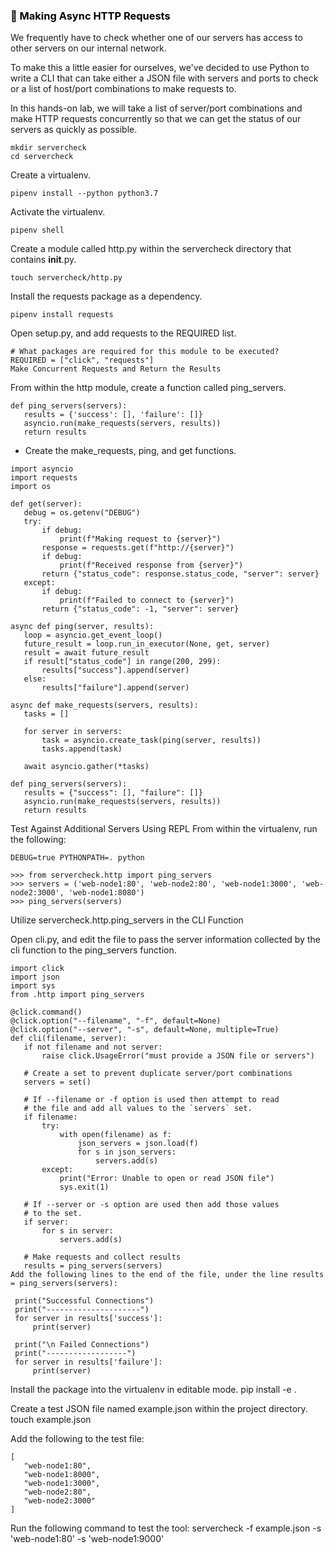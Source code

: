 ### <span style="color: black">&#x1F535; Making Async HTTP Requests


We frequently have to check whether one of our servers has access to other servers on our internal network.

To make this a little easier for ourselves, we've decided to use Python to write a CLI that can take either a JSON file with servers and ports to check or a list of host/port combinations to make requests to.

In this hands-on lab, we will take a list of server/port combinations and make HTTP requests concurrently so that we can get the status of our servers as quickly as possible.

```
mkdir servercheck
cd servercheck
```

Create a virtualenv.

```
pipenv install --python python3.7
```
Activate the virtualenv.

```
pipenv shell
```

Create a module called http.py within the servercheck directory that contains __init__.py.
```
touch servercheck/http.py
```

Install the requests package as a dependency.
```
pipenv install requests
```

Open setup.py, and add requests to the REQUIRED list.

```
# What packages are required for this module to be executed?
REQUIRED = ["click", "requests"]
Make Concurrent Requests and Return the Results
```

From within the http module, create a function called ping_servers.
```
def ping_servers(servers):
   results = {'success': [], 'failure': []}
   asyncio.run(make_requests(servers, results))
   return results
```   
* Create the make_requests, ping, and get functions.

```
import asyncio
import requests
import os

def get(server):
   debug = os.getenv("DEBUG")
   try:
       if debug:
           print(f"Making request to {server}")
       response = requests.get(f"http://{server}")
       if debug:
           print(f"Received response from {server}")
       return {"status_code": response.status_code, "server": server}
   except:
       if debug:
           print(f"Failed to connect to {server}")
       return {"status_code": -1, "server": server}

async def ping(server, results):
   loop = asyncio.get_event_loop()
   future_result = loop.run_in_executor(None, get, server)
   result = await future_result
   if result["status_code"] in range(200, 299):
       results["success"].append(server)
   else:
       results["failure"].append(server)

async def make_requests(servers, results):
   tasks = []

   for server in servers:
       task = asyncio.create_task(ping(server, results))
       tasks.append(task)

   await asyncio.gather(*tasks)

def ping_servers(servers):
   results = {"success": [], "failure": []}
   asyncio.run(make_requests(servers, results))
   return results
```

Test Against Additional Servers Using REPL
From within the virtualenv, run the following:
```
DEBUG=true PYTHONPATH=. python

>>> from servercheck.http import ping_servers
>>> servers = ('web-node1:80', 'web-node2:80', 'web-node1:3000', 'web-node2:3000', 'web-node1:8080')
>>> ping_servers(servers)

```
Utilize servercheck.http.ping_servers in the CLI Function


Open cli.py, and edit the file to pass the server information collected by the cli function to the ping_servers function.

```
import click
import json
import sys
from .http import ping_servers

@click.command()
@click.option("--filename", "-f", default=None)
@click.option("--server", "-s", default=None, multiple=True)
def cli(filename, server):
   if not filename and not server:
       raise click.UsageError("must provide a JSON file or servers")

   # Create a set to prevent duplicate server/port combinations
   servers = set()

   # If --filename or -f option is used then attempt to read
   # the file and add all values to the `servers` set.
   if filename:
       try:
           with open(filename) as f:
               json_servers = json.load(f)
               for s in json_servers:
                   servers.add(s)
       except:
           print("Error: Unable to open or read JSON file")
           sys.exit(1)

   # If --server or -s option are used then add those values
   # to the set.
   if server:
       for s in server:
           servers.add(s)

   # Make requests and collect results
   results = ping_servers(servers)
Add the following lines to the end of the file, under the line results = ping_servers(servers):

 print("Successful Connections")
 print("---------------------")
 for server in results['success']:
     print(server)

 print("\n Failed Connections")
 print("------------------")
 for server in results['failure']:
     print(server)
```

Install the package into the virtualenv in editable mode.
pip install -e .

Create a test JSON file named example.json within the project directory.
touch example.json


Add the following to the test file:
```
[
   "web-node1:80",
   "web-node1:8000",
   "web-node1:3000",
   "web-node2:80",
   "web-node2:3000"
]
```
Run the following command to test the tool:
servercheck -f example.json -s 'web-node1:80' -s 'web-node1:9000'
